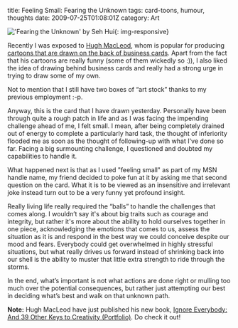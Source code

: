 title: Feeling Small: Fearing the Unknown
tags: card-toons, humour, thoughts
date: 2009-07-25T01:08:01Z
category: Art

!['Fearing the Unknown' by Seh Hui]({static}/images/2009/07/Fear-small.png){: img-responsive}

Recently I was exposed to [Hugh MacLeod][hugh], whom is popular for producing [cartoons that are drawn on the back of business cards][hughcards]. Apart from the fact that his cartoons are really funny (some of them wickedly so :)), I also liked the idea of drawing behind business cards and really had a strong urge in trying to draw some of my own.

Not to mention that I still have two boxes of “art stock” thanks to my previous employment :-p.

Anyway, this is the card that I have drawn yesterday. Personally have been through quite a rough patch in life and as I was facing the impending challenge ahead of me, I felt small. I mean, after being completely drained out of energy to complete a particularly hard task, the thought of inferiority  flooded me as soon as the thought of following-up with what I've done so far. Facing a big surmounting challenge, I questioned and doubted my capabilities to handle it.

What happened next is that as I used "feeling small" as part of my MSN handle name, my friend decided to poke fun at it by asking me that second question on the card. What it is to be viewed as an insensitive and irrelevant joke instead turn out to be a very funny yet profound insight.

Really living life really required the “balls” to handle the challenges that comes along. I wouldn’t say it's about big traits such as courage and integrity, but rather it's more about the ability to hold ourselves together in one piece, acknowledging the emotions that comes to us, assess the situation as it is and respond in the best way we could conceive despite our mood and fears. Everybody could get overwhelmed in highly stressful situations, but what really drives us forward instead of shrinking back into our shell is the ability to muster that little extra strength to ride through the storms.

In the end, what’s important is not what actions are done right or mulling too much over the potential consequences, but rather just attempting our best in deciding what’s best and walk on that unknown path.

**Note:** Hugh MacLeod have just published his new book, [Ignore Everybody: And 39 Other Keys to Creativity (Portfolio)][hughbook]. Do check it out!

[hugh]: http://gapingvoid.com/
[hughcards]: http://www.gapingvoid.com/Moveable_Type/archives/000009.html
[hughbook]: http://www.amazon.co.uk/gp/product/159184259X?ie=UTF8&amp;tag=felixleongped-21&amp;linkCode=as2&amp;camp=1634&amp;creative=6738&amp;creativeASIN=159184259X
